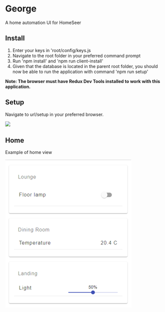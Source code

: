 # George
A home automation UI for HomeSeer
## Install
1. Enter your keys in 'root/config/keys.js
2. Navigate to the root folder in your preferred command prompt
3. Run 'npm install' and 'npm run client-install'
4. Given that the database is located in the parent root folder, you should now be able to run the application with command 'npm run setup'

**Note: The browser must have Redux Dev Tools installed to work with this application.**
## Setup
Navigate to url/setup in your preferred browser.

![](setup.gif)

## Home
Example of home view

![](homeexample.PNG)
